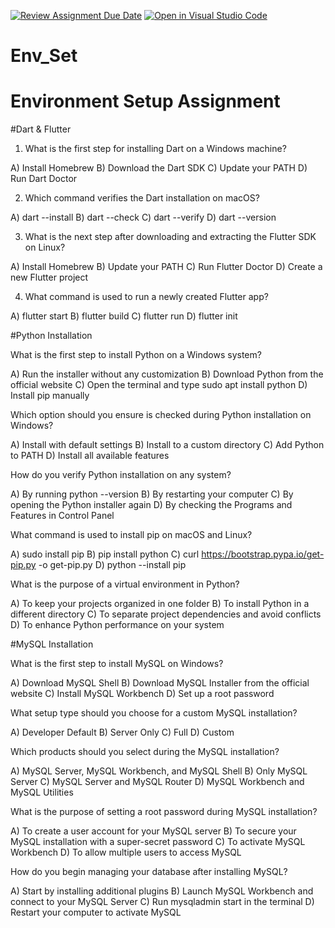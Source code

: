 [![Review Assignment Due Date](https://classroom.github.com/assets/deadline-readme-button-22041afd0340ce965d47ae6ef1cefeee28c7c493a6346c4f15d667ab976d596c.svg)](https://classroom.github.com/a/vnsr1XuU)
[![Open in Visual Studio Code](https://classroom.github.com/assets/open-in-vscode-2e0aaae1b6195c2367325f4f02e2d04e9abb55f0b24a779b69b11b9e10269abc.svg)](https://classroom.github.com/online_ide?assignment_repo_id=17443919&assignment_repo_type=AssignmentRepo)
# Env_Set

# Environment Setup Assignment

#Dart & Flutter

1. What is the first step for installing Dart on a Windows machine?

A) Install Homebrew
B) Download the Dart SDK
C) Update your PATH
D) Run Dart Doctor


2. Which command verifies the Dart installation on macOS?

A) dart --install
B) dart --check
C) dart --verify
D) dart --version


3. What is the next step after downloading and extracting the Flutter SDK on Linux?

A) Install Homebrew
B) Update your PATH
C) Run Flutter Doctor
D) Create a new Flutter project


4. What command is used to run a newly created Flutter app?

A) flutter start
B) flutter build
C) flutter run
D) flutter init


#Python Installation

What is the first step to install Python on a Windows system?

A) Run the installer without any customization
B) Download Python from the official website
C) Open the terminal and type sudo apt install python
D) Install pip manually

Which option should you ensure is checked during Python installation on Windows?

A) Install with default settings
B) Install to a custom directory
C) Add Python to PATH
D) Install all available features

How do you verify Python installation on any system?

A) By running python --version
B) By restarting your computer
C) By opening the Python installer again
D) By checking the Programs and Features in Control Panel

What command is used to install pip on macOS and Linux?

A) sudo install pip
B) pip install python
C) curl https://bootstrap.pypa.io/get-pip.py -o get-pip.py
D) python --install pip

What is the purpose of a virtual environment in Python?

A) To keep your projects organized in one folder
B) To install Python in a different directory
C) To separate project dependencies and avoid conflicts
D) To enhance Python performance on your system

#MySQL Installation

What is the first step to install MySQL on Windows?

A) Download MySQL Shell
B) Download MySQL Installer from the official website
C) Install MySQL Workbench
D) Set up a root password

What setup type should you choose for a custom MySQL installation?

A) Developer Default
B) Server Only
C) Full
D) Custom

Which products should you select during the MySQL installation?

A) MySQL Server, MySQL Workbench, and MySQL Shell
B) Only MySQL Server
C) MySQL Server and MySQL Router
D) MySQL Workbench and MySQL Utilities

What is the purpose of setting a root password during MySQL installation?

A) To create a user account for your MySQL server
B) To secure your MySQL installation with a super-secret password
C) To activate MySQL Workbench
D) To allow multiple users to access MySQL

How do you begin managing your database after installing MySQL?

A) Start by installing additional plugins
B) Launch MySQL Workbench and connect to your MySQL Server
C) Run mysqladmin start in the terminal
D) Restart your computer to activate MySQL
